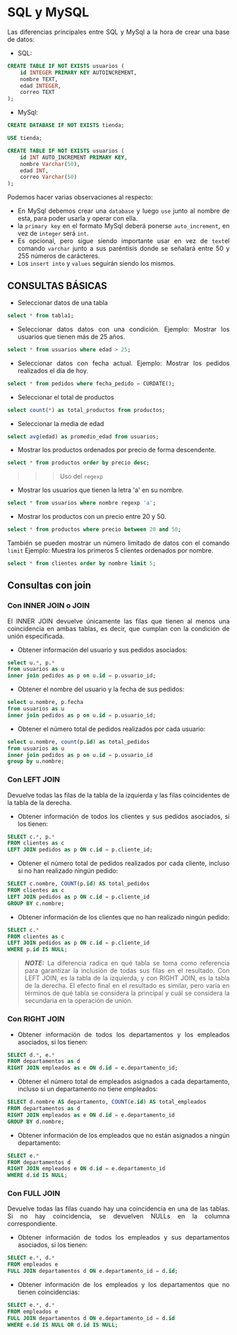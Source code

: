 <div align="justify">

# SQL y MySQL

Las diferencias principales entre SQL y MySql a la hora de crear una base de datos:

- SQL:
```sql
CREATE TABLE IF NOT EXISTS usuarios (
    id INTEGER PRIMARY KEY AUTOINCREMENT,
    nombre TEXT,
    edad INTEGER,
    correo TEXT
);
```
- MySql:
```sql
CREATE DATABASE IF NOT EXISTS tienda;

USE tienda;

CREATE TABLE IF NOT EXISTS usuarios (
    id INT AUTO_INCREMENT PRIMARY KEY,
    nombre Varchar(50),
    edad INT,
    correo Varchar(50)
);
```

Podemos hacer varias observaciones al respecto:
- En MySql debemos crear una ```database``` y luego ```use```  junto al nombre de esta, para poder usarla y operar con ella.
- la ```primary key``` en el formato MySql deberá ponerse ```auto_increment```, en vez de ```integer``` será ```int```.
- Es opcional, pero sigue siendo importante usar en vez de ```text```el comando ```varchar``` junto a sus paréntisis donde se señalará entre 50 y 255 números de carácteres.
- Los ```insert into``` y ```values``` seguirán siendo los mismos.



## CONSULTAS BÁSICAS

- Seleccionar datos de una tabla
```sql
select * from tabla1;
```
- Seleccionar datos datos con una condición. Ejemplo: Mostrar los usuarios que tienen más de 25 años.
```sql
select * from usuarios where edad > 25;
```
- Seleccionar datos con fecha actual. Ejemplo: Mostrar los pedidos realizados el día de hoy.
```sql
select * from pedidos where fecha_pedido = CURDATE();
```
- Seleccionar el total de productos
```sql
select count(*) as total_productos from productos;
```
- Seleccionar la media de edad
```sql
select avg(edad) as promedio_edad from usuarios;
```
- Mostrar los productos ordenados por precio de forma descendente.
```sql
select * from productos order by precio desc;
```
 >>> Uso del ```regexp```
- Mostrar los usuarios que tienen la letra 'a' en su nombre.
```sql
select * from usuarios where nombre regexp 'a';
```
- Mostrar los productos con un precio entre 20 y 50.
```sql
select * from productos where precio between 20 and 50;
```
También se pueden mostrar un número limitado de datos con el comando ```limit``` Ejemplo: Muestra los primeros 5 clientes ordenados por nombre.
```sql
select * from clientes order by nombre limit 5;
```

## Consultas con join
### Con INNER JOIN o JOIN
El INNER JOIN devuelve únicamente las filas que tienen al menos una coincidencia en ambas tablas, es decir, que cumplan con la condición de unión especificada.
- Obtener información del usuario y sus pedidos asociados:
```sql
select u.*, p.*
from usuarios as u
inner join pedidos as p on u.id = p.usuario_id;
```
- Obtener el nombre del usuario y la fecha de sus pedidos:
```sql
select u.nombre, p.fecha
from usuarios as u
inner join pedidos as p on u.id = p.usuario_id;
```
- Obtener el número total de pedidos realizados por cada usuario:
```sql
select u.nombre, count(p.id) as total_pedidos
from usuarios as u
inner join pedidos as p on u.id = p.usuario_id
group by u.nombre;
```
### Con LEFT JOIN
Devuelve todas las filas de la tabla de la izquierda y las filas coincidentes de la tabla de la derecha.
- Obtener información de todos los clientes y sus pedidos asociados, si los tienen:
```sql
SELECT c.*, p.*
FROM clientes as c
LEFT JOIN pedidos as p ON c.id = p.cliente_id;
```
- Obtener el número total de pedidos realizados por cada cliente, incluso si no han realizado ningún pedido:
```sql
SELECT c.nombre, COUNT(p.id) AS total_pedidos
FROM clientes as c
LEFT JOIN pedidos as p ON c.id = p.cliente_id
GROUP BY c.nombre;
```
- Obtener información de los clientes que no han realizado ningún pedido:
```sql
SELECT c.*
FROM clientes as c
LEFT JOIN pedidos as p ON c.id = p.cliente_id
WHERE p.id IS NULL;
```
> **_NOTE:_**
> La diferencia radica en qué tabla se toma como referencia para garantizar la inclusión de todas sus filas en el resultado. Con LEFT JOIN, es la tabla de la izquierda, y con RIGHT JOIN, es la tabla de la derecha. El efecto final en el resultado es similar, pero varía en términos de qué tabla se considera la principal y cuál se considera la secundaria en la operación de unión.
### Con RIGHT JOIN
- Obtener información de todos los departamentos y los empleados asociados, si los tienen:
```sql
SELECT d.*, e.*
FROM departamentos as d
RIGHT JOIN empleados as e ON d.id = e.departamento_id;
```
- Obtener el número total de empleados asignados a cada departamento, incluso si un departamento no tiene empleados:
```sql
SELECT d.nombre AS departamento, COUNT(e.id) AS total_empleados
FROM departamentos as d
RIGHT JOIN empleados as e ON d.id = e.departamento_id
GROUP BY d.nombre;
```
- Obtener información de los empleados que no están asignados a ningún departamento:
```sql
SELECT e.*
FROM departamentos d
RIGHT JOIN empleados e ON d.id = e.departamento_id
WHERE d.id IS NULL;
```

### Con FULL JOIN
Devuelve todas las filas cuando hay una coincidencia en una de las tablas. Si no hay coincidencia, se devuelven NULLs en la columna correspondiente.

- Obtener información de todos los empleados y sus departamentos asociados, si los tienen:
```sql
SELECT e.*, d.*
FROM empleados e
FULL JOIN departamentos d ON e.departamento_id = d.id;
```

- Obtener información de los empleados y los departamentos que no tienen coincidencias:
```sql
SELECT e.*, d.*
FROM empleados e
FULL JOIN departamentos d ON e.departamento_id = d.id
WHERE e.id IS NULL OR d.id IS NULL;
```



</div>
